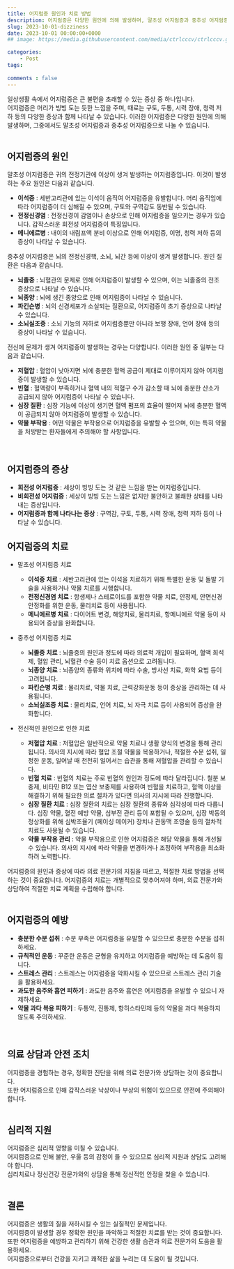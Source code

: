 ```yaml
---
title: 어지럼증 원인과 치료 방법
description: 어지럼증은 다양한 원인에 의해 발생하며, 말초성 어지럼증과 중추성 어지럼증으로 나눌 수 있습니다.  
slug: 2023-10-01-dizziness
date: 2023-10-01 00:00:00+0000
## image: https://media.githubusercontent.com/media/ctrlcccv/ctrlcccv.github.io/master/assets/img/post/vertical-graph.webp

categories:
    - Post
tags:
   
comments : false
---
```

일상생활 속에서 어지럼증은 큰 불편을 초래할 수 있는 증상 중 하나입니다.   
어지럼증은 머리가 빙빙 도는 듯한 느낌을 주며, 때로는 구토, 두통, 시력 장애, 청력 저하 등의 다양한 증상과 함께 나타날 수 있습니다.
이러한 어지럼증은 다양한 원인에 의해 발생하며, 그중에서도 말초성 어지럼증과 중추성 어지럼증으로 나눌 수 있습니다.  
<br>

## 어지럼증의 원인
말초성 어지럼증은 귀의 전정기관에 이상이 생겨 발생하는 어지럼증입니다. 이것이 발생하는 주요 원인은 다음과 같습니다.  

* **이석증** : 세반고리관에 있는 이석이 움직여 어지럼증을 유발합니다. 머리 움직임에 따라 어지럼증이 더 심해질 수 있으며, 구토와 구역감도 동반될 수 있습니다.
* **전정신경염** : 전정신경이 감염이나 손상으로 인해 어지럼증을 일으키는 경우가 있습니다. 갑작스러운 회전성 어지럼증이 특징입니다.
* **메니에르병** : 내이의 내림프액 분비 이상으로 인해 어지럼증, 이명, 청력 저하 등의 증상이 나타날 수 있습니다.  

중추성 어지럼증은 뇌의 전정신경핵, 소뇌, 뇌간 등에 이상이 생겨 발생합니다. 원인 질환은 다음과 같습니다.  

* **뇌졸중** : 뇌혈관의 문제로 인해 어지럼증이 발생할 수 있으며, 이는 뇌졸중의 전조 증상으로 나타날 수 있습니다.
* **뇌종양** : 뇌에 생긴 종양으로 인해 어지럼증이 나타날 수 있습니다.
* **파킨슨병** : 뇌의 신경세포가 소실되는 질환으로, 어지럼증이 초기 증상으로 나타날 수 있습니다.
* **소뇌실조증** : 소뇌 기능의 저하로 어지럼증뿐만 아니라 보행 장애, 언어 장애 등의 증상이 나타날 수 있습니다.  

전신에 문제가 생겨 어지럼증이 발생하는 경우는 다양합니다. 이러한 원인 중 일부는 다음과 같습니다.
* **저혈압** : 혈압이 낮아지면 뇌에 충분한 혈액 공급이 제대로 이루어지지 않아 어지럼증이 발생할 수 있습니다.
* **빈혈** : 혈액량이 부족하거나 혈액 내의 적혈구 수가 감소할 때 뇌에 충분한 산소가 공급되지 않아 어지럼증이 나타날 수 있습니다.
* **심장 질환** : 심장 기능에 이상이 생기면 혈액 펌프의 효율이 떨어져 뇌에 충분한 혈액이 공급되지 않아 어지럼증이 발생할 수 있습니다.
* **약물 부작용** : 어떤 약물은 부작용으로 어지럼증을 유발할 수 있으며, 이는 특히 약물을 처방받는 환자들에게 주의해야 할 사항입니다.  
<br>

## 어지럼증의 증상
* **회전성 어지럼증** : 세상이 빙빙 도는 것 같은 느낌을 받는 어지럼증입니다.
* **비회전성 어지럼증** : 세상이 빙빙 도는 느낌은 없지만 불안하고 불쾌한 상태를 나타내는 증상입니다.
* **어지럼증과 함께 나타나는 증상** : 구역감, 구토, 두통, 시력 장애, 청력 저하 등이 나타날 수 있습니다.  


<ins class="adsbygoogle"
     style="display:block; text-align:center;"
     data-ad-layout="in-article"
     data-ad-format="fluid"
     data-ad-client="ca-pub-8535540836842352"
     data-ad-slot="2974559225"></ins>
<script>
     (adsbygoogle = window.adsbygoogle || []).push({});
</script>

## 어지럼증의 치료
   
* 말초성 어지럼증 치료 
  * **이석증 치료** : 세반고리관에 있는 이석을 치료하기 위해 특별한 운동 및 돌발 기술을 사용하거나 약물 치료를 시행합니다.
  * **전정신경염 치료** : 항생제나 스테로이드를 포함한 약물 치료, 안정제, 안면신경 안정화를 위한 운동, 물리치료 등이 사용됩니다.
  * **메니에르병 치료** : 다이어트 변경, 해양치료, 물리치료, 항메니에르 약물 등이 사용되어 증상을 완화합니다.

* 중추성 어지럼증 치료
  * **뇌졸중 치료** : 뇌졸중의 원인과 정도에 따라 의료적 개입이 필요하며, 혈액 희석제, 혈압 관리, 뇌혈관 수술 등이 치료 옵션으로 고려됩니다.
  * **뇌종양 치료** : 뇌종양의 종류와 위치에 따라 수술, 방사선 치료, 화학 요법 등이 고려됩니다.
  * **파킨슨병 치료** : 물리치료, 약물 치료, 근력강화운동 등이 증상을 관리하는 데 사용됩니다.
  * **소뇌실조증 치료** : 물리치료, 언어 치료, 뇌 자극 치료 등이 사용되어 증상을 완화합니다.  

* 전신적인 원인으로 인한 치료
  * **저혈압 치료** : 저혈압은 일반적으로 약물 치료나 생활 양식의 변경을 통해 관리됩니다. 의사의 지시에 따라 혈압 조절 약물을 복용하거나, 적절한 수분 섭취, 일정한 운동, 일어날 때 천천히 일어서는 습관을 통해 저혈압을 관리할 수 있습니다.
  * **빈혈 치료** : 빈혈의 치료는 주로 빈혈의 원인과 정도에 따라 달라집니다. 철분 보충제, 비타민 B12 또는 엽산 보충제를 사용하여 빈혈을 치료하고, 혈액 이상을 해결하기 위해 필요한 의료 절차가 있다면 의사의 지시에 따라 진행합니다.
  * **심장 질환 치료** : 심장 질환의 치료는 심장 질환의 종류와 심각성에 따라 다릅니다. 심장 약물, 혈전 예방 약물, 심부전 관리 등이 포함될 수 있으며, 심장 박동의 정상화를 위해 심박조율기 (페이싱 메이커) 장치나 관동맥 조영술 등의 절차적 치료도 사용될 수 있습니다.
  * **약물 부작용 관리** : 약물 부작용으로 인한 어지럼증은 해당 약물을 통해 개선될 수 있습니다. 의사의 지시에 따라 약물을 변경하거나 조정하여 부작용을 최소화하려 노력합니다.


어지럼증의 원인과 증상에 따라 의료 전문가의 지침을 따르고, 적절한 치료 방법을 선택하는 것이 중요합니다. 어지럼증의 치료는 개별적으로 맞추어져야 하며, 의료 전문가와 상담하여 적절한 치료 계획을 수립해야 합니다.  
<br>

## 어지럼증의 예방
* **충분한 수분 섭취** : 수분 부족은 어지럼증을 유발할 수 있으므로 충분한 수분을 섭취하세요.
* **규칙적인 운동** : 꾸준한 운동은 균형을 유지하고 어지럼증을 예방하는 데 도움이 됩니다.
* **스트레스 관리** : 스트레스는 어지럼증을 악화시킬 수 있으므로 스트레스 관리 기술을 활용하세요.
* **과도한 음주와 흡연 피하기** : 과도한 음주와 흡연은 어지럼증을 유발할 수 있으니 자제하세요.
* **약물 과다 복용 피하기** : 두통약, 진통제, 항히스타민제 등의 약물을 과다 복용하지 않도록 주의하세요.  
<br>

## 의료 상담과 안전 조치
어지럼증을 경험하는 경우, 정확한 진단을 위해 의료 전문가와 상담하는 것이 중요합니다.  
또한 어지럼증으로 인해 갑작스러운 낙상이나 부상의 위험이 있으므로 안전에 주의해야 합니다.  
<br>

## 심리적 지원
어지럼증은 심리적 영향을 미칠 수 있습니다.   
어지럼증으로 인해 불안, 우울 등의 감정이 들 수 있으므로 심리적 지원과 상담도 고려해야 합니다.   
심리치료나 정신건강 전문가와의 상담을 통해 정신적인 안정을 찾을 수 있습니다.  
<br>

## 결론
어지럼증은 생활의 질을 저하시킬 수 있는 실질적인 문제입니다.   
어지럼증이 발생할 경우 정확한 원인을 파악하고 적절한 치료를 받는 것이 중요합니다.   
또한 어지럼증을 예방하고 관리하기 위해 건강한 생활 습관과 의료 전문가의 도움을 활용하세요.   
어지럼증으로부터 건강을 지키고 쾌적한 삶을 누리는 데 도움이 될 것입니다.